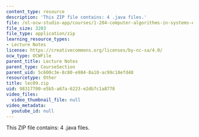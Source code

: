 ```yaml
---
content_type: resource
description: 'This ZIP file contains: 4 .java files.'
file: /ol-ocw-studio-app/courses/1-204-computer-algorithms-in-systems-engineering-spring-2010/98317700e5b5a67a6223e2db7c1a8778_lec09.zip
file_size: 3203
file_type: application/zip
learning_resource_types:
- Lecture Notes
license: https://creativecommons.org/licenses/by-nc-sa/4.0/
ocw_type: OCWFile
parent_title: Lecture Notes
parent_type: CourseSection
parent_uid: 5c600c3e-8c80-e984-8a10-ac99c18efd48
resourcetype: Other
title: lec09.zip
uid: 98317700-e5b5-a67a-6223-e2db7c1a8778
video_files:
  video_thumbnail_file: null
video_metadata:
  youtube_id: null
---
```

This ZIP file contains: 4 .java files.